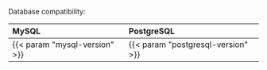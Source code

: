 Database compatibility:

| MySQL | PostgreSQL |
|:----- |:---------- |
| {{< param "mysql-version" >}}   | {{< param "postgresql-version" >}}
